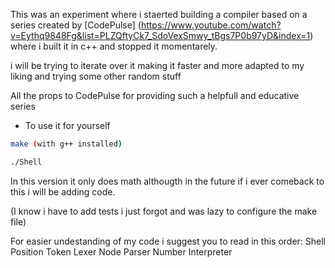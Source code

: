 This was an experiment where i staerted building a compiler based on a series created by [CodePulse]
(https://www.youtube.com/watch?v=Eythq9848Fg&list=PLZQftyCk7_SdoVexSmwy_tBgs7P0b97yD&index=1)
where i built it in c++ and stopped it momentarely.

i will be trying to iterate over it making it faster and more adapted to my liking and trying some other random stuff

All the props to CodePulse for providing such a helpfull and educative series



- To use it for yourself

```bash
make (with g++ installed)
```

```bash
./Shell
```

In this version it only does math althougth in the future if i ever comeback to this i will be adding code.


(I know i have to add tests i just forgot and was lazy to configure the make file)

For easier undestanding of my code i suggest you to read in this order:
Shell
Position
Token
Lexer
Node
Parser
Number
Interpreter
